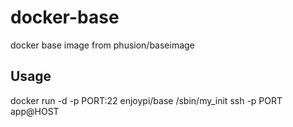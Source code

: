 # docker-base
docker base image from phusion/baseimage

## Usage
docker run -d -p PORT:22 enjoypi/base /sbin/my_init
ssh -p PORT app@HOST

